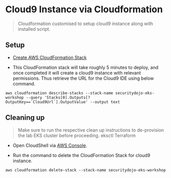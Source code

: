 # Cloud9 Instance via Cloudformation

> Cloudformation customised to setup cloud9 instance along with installed script.

## Setup 

- [Create AWS CloudFormation Stack](https://console.aws.amazon.com/cloudformation/home?region=us-east-1#/stacks/quickcreate?stackName=securitydojo-eks-workshop&templateURL=https://cf-templates-p4sqzd2p5kud-us-east-1.s3.amazonaws.com/cloud9.yaml)


- This CloudFormation stack will take roughly 5 minutes to deploy, and once completed it will create a cloud9 instance with relevant permissions. Thus retrieve the URL for the Cloud9 IDE using below command.
  
```
aws cloudformation describe-stacks --stack-name securitydojo-eks-workshop --query 'Stacks[0].Outputs[?OutputKey==`Cloud9Url`].OutputValue' --output text
```

## Cleaning up


> Make sure to run the respective clean up instructions to de-provision the lab EKS cluster before proceeding.
> eksctl
> Terraform

- Open CloudShell via [AWS Console](https://console.aws.amazon.com/cloudshell/home).

- Run the command to delete the CloudFormation Stack for cloud9 instance.

```
aws cloudformation delete-stack --stack-name securitydojo-eks-workshop
```
